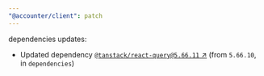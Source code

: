 ```yaml
---
"@accounter/client": patch
---
```

dependencies updates:
  - Updated dependency [`@tanstack/react-query@5.66.11` ↗︎](https://www.npmjs.com/package/@tanstack/react-query/v/5.66.11) (from `5.66.10`, in `dependencies`)

